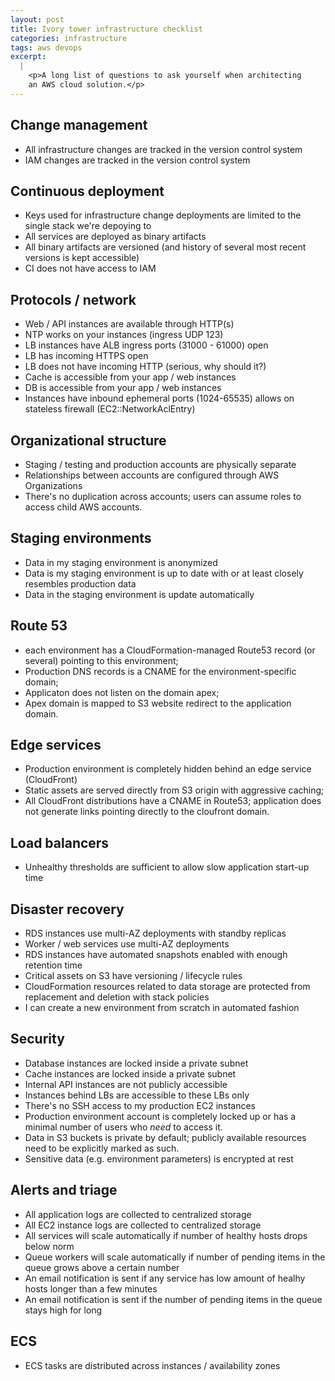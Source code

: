 ```yaml
---
layout: post
title: Ivory tower infrastructure checklist
categories: infrastructure
tags: aws devops
excerpt:
  |
    <p>A long list of questions to ask yourself when architecting
    an AWS cloud solution.</p>
---
```


## Change management

* All infrastructure changes are tracked in the version control
  system
* IAM changes are tracked in the version control system

## Continuous deployment

* Keys used for infrastructure change deployments are limited to
  the single stack we're depoying to
* All services are deployed as binary artifacts
* All binary artifacts are versioned (and history of several most
  recent versions is kept accessible)
* CI does not have access to IAM

## Protocols / network

* Web / API instances are available through HTTP(s)
* NTP works on your instances (ingress UDP 123)
* LB instances have ALB ingress ports (31000 - 61000) open
* LB has incoming HTTPS open
* LB does not have incoming HTTP (serious, why should it?)
* Cache is accessible from your app / web instances
* DB is accessible from your app / web instances
* Instances have inbound ephemeral ports (1024-65535) allows on
  stateless firewall (EC2::NetworkAclEntry)

## Organizational structure

* Staging / testing and production accounts are physically separate
* Relationships between accounts are configured through AWS Organizations
* There's no duplication across accounts; users can assume roles to access
  child AWS accounts.

## Staging environments

* Data in my staging environment is anonymized
* Data is my staging environment is up to date with or
  at least closely resembles production data
* Data in the staging environment is update automatically

## Route 53

* each environment has a CloudFormation-managed Route53 record (or several)
  pointing to this environment;
* Production DNS records is a CNAME for the environment-specific domain;
* Applicaton does not listen on the domain apex;
* Apex domain is mapped to S3 website redirect to the application domain.

## Edge services

* Production environment is completely hidden behind an edge service (CloudFront)
* Static assets are served directly from S3 origin with aggressive caching;
* All CloudFront distributions have a CNAME in Route53; application
  does not generate links pointing directly to the cloufront domain.

## Load balancers

* Unhealthy thresholds are sufficient to allow slow application start-up time

## Disaster recovery

* RDS instances use multi-AZ deployments with standby replicas
* Worker / web services use multi-AZ deployments
* RDS instances have automated snapshots enabled with enough retention time
* Critical assets on S3 have versioning / lifecycle rules
* CloudFormation resources related to data storage are protected from
  replacement and deletion with stack policies
* I can create a new environment from scratch in automated fashion

## Security

* Database instances are locked inside a private subnet
* Cache instances are locked inside a private subnet
* Internal API instances are not publicly accessible
* Instances behind LBs are accessible to these LBs only
* There's no SSH access to my production EC2 instances
* Production environment account is completely locked up or
  has a minimal number of users who *need* to access it.
* Data in S3 buckets is private by default; publicly available resources
  need to be explicitly marked as such.
* Sensitive data (e.g. environment parameters) is encrypted at rest

## Alerts and triage

* All application logs are collected to centralized storage
* All EC2 instance logs are collected to centralized storage
* All services will scale automatically if number of healthy hosts drops
  below norm
* Queue workers will scale automatically if number of pending items in the
  queue grows above a certain number
* An email notification is sent if any service has low amount of healhy hosts
  longer than a few minutes
* An email notification is sent if the number of pending items in the queue
  stays high for long

## ECS

* ECS tasks are distributed across instances / availability zones
